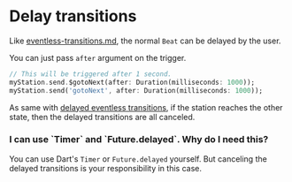 # Delay transitions

Like [eventless-transitions.md](../undefined/eventless-transitions.md "mention"), the normal `Beat` can be delayed by the user.&#x20;

You can just pass `after` argument on the trigger.&#x20;

```dart
// This will be triggered after 1 second.
myStation.send.$gotoNext(after: Duration(milliseconds: 1000));
myStation.send('gotoNext', after: Duration(milliseconds: 1000));
```

As same with [delayed eventless transitions](../undefined/eventless-transitions.md), if the station reaches the other state, then the delayed transitions are all canceled.

### I can use \`Timer\` and \`Future.delayed\`. Why do I need this?

You can use Dart's `Timer` or `Future.delayed` yourself. But canceling the delayed transitions is your responsibility in this case. &#x20;
